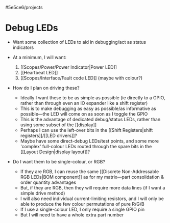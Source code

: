 #5e5ce6/projects 

# Debug LEDs

- Want some collection of LEDs to aid in debugging/act as status indicators

- At a minimum, I will want:
	1. [[Scopes/Power/Power Indicator|Power LED]]
	2. [[Heartbeat LED]]
	3. [[Scopes/Interface/Fault code LED]] (maybe with colour?)

- How do I plan on driving these?
	- Ideally I want these to be as simple as possible (ie directly to a GPIO, rather than through even an IO expander like a shift register)
	- This is to make debugging as easy as possible/as informative as possible—the LED will come on as soon as I toggle the GPIO
	- This is the advantage of dedicated debug/status LEDs, rather than using some subset of the [[display]]
	- Perhaps I can use the left-over bits in the [[Shift Registers|shift registers]]/[[LED drivers]]?
	- Maybe have some direct-debug LEDs/test points, and some more 'complex' full-colour LEDs routed through the spare bits in the [[Layout Design|display layout]]?

- Do I want them to be single-colour, or RGB?
	- If they are RGB, I can reuse the same [[Discrete Non-Addressable RGB LEDs|BOM component]] as for my matrix—part consolidation & order quantity advantages
	- But, if they are RGB, then they will require more data lines (if I want a simple drive method)
	- I will also need individual current-limiting resistors, and I will only be able to produce the few colour permutations of pure R/G/B
	- If I use a single-colour LED, I only require a single GPIO pin
	- But I will need to have a whole extra part number